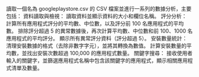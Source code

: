 讀取一個名為 googleplaystore.csv 的 CSV 檔案並進行一系列的數據分析，主要包括：
資料讀取與檢視：
讀取資料並顯示資料的大小和欄位名稱。
評分分析：
計算所有應用程式評分的平均數、中位數，以及評分前 100 名應用程式的平均數。
排除評分超過 5 的異常數據後，再次計算平均數、中位數和前 100、1000 名應用程式的平均評分。
顯示所有異常評分資料（評分超過 5）。
安裝數量統計：
清理安裝數據的格式（去除非數字字元），並將其轉換為數值。
計算安裝數量的平均數，並找出安裝次數超過 100,000 的應用程式數量。
關鍵字搜尋：
接收使用者輸入的關鍵字，並篩選應用程式名稱中包含該關鍵字的應用程式，顯示相關應用程式清單及數量。
